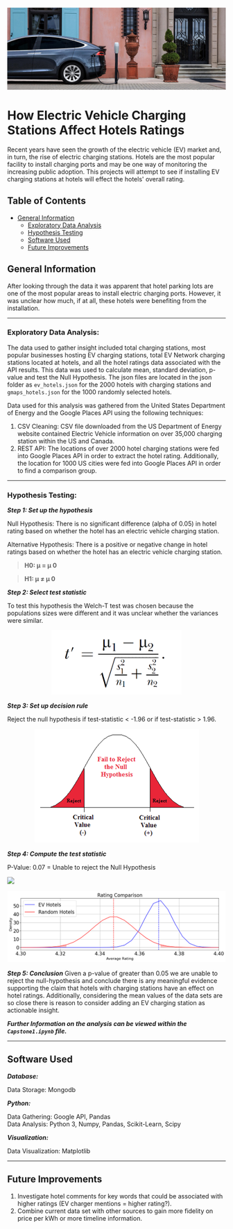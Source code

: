![](Images/ev_hotel_charging.jpg)

# How Electric Vehicle Charging Stations Affect Hotels Ratings

Recent years have seen the growth of the electric vehicle (EV) market and, in turn, the rise of electric charging stations. Hotels are the most popular facility to install charging ports and may be one way of monitoring the increasing public adoption. This projects will attempt to see if installing EV charging stations at hotels will effect the hotels' overall rating.

## Table of Contents

* [General Information](#general-information)
    * [Exploratory Data Analysis](#Exploratory-Data-Analysis)
    * [Hypothesis Testing](#hypothesis-testing)
    * [Software Used](#software-used)
    * [Future Improvements](#future-improvements)


## General Information
After looking through the data it was apparent that hotel parking lots are one of the most popular areas to install electric charging ports. However, it was unclear how much, if at all, these hotels were benefiting from the installation.
_______________________________________________
### Exploratory Data Analysis:

The data used to gather insight included total charging stations, most popular businesses hosting EV charging stations, total EV Network charging stations located at hotels, and all the hotel ratings data associated with the API results. This data was used to calculate mean, standard deviation, p-value and test the Null Hypothesis. The json files are located in the json folder as ```ev_hotels.json``` for the 2000 hotels with charging stations and ```gmaps_hotels.json``` for the 1000 randomly selected hotels.

Data used for this analysis was gathered from the United States Department of Energy and the Google Places API using the following techniques:

1)  CSV Cleaning:  CSV file downloaded from the US Department of Energy website contained Electric Vehicle information on over 35,000 charging station within the US and Canada.
2)  REST API: The locations of over 2000 hotel charging stations were fed into Google Places API in order to extract the hotel rating. Additionally, the location for 1000 US cities were fed into Google Places API in order to find a comparison group.
______________________________________________________________
### Hypothesis Testing:

***Step 1: Set up the hypothesis***

Null Hypothesis: There is no significant difference (alpha of 0.05) in hotel rating based on whether the hotel has an electric vehicle charging station.

Alternative Hypothesis: There is a positive or negative change in hotel ratings based on whether the hotel has an electric vehicle charging station.

>**H0: μ = μ 0**

>**H1: μ ≠ μ 0**

***Step 2: Select test statistic***

To test this hypothesis the Welch-T test was chosen because the populations sizes were different and it was unclear whether the variances were similar.

<p align="center" >
  <img src="Images/Welch_t-test.png" width="300">
</p>

***Step 3: Set up decision rule***

Reject the null hypothesis if test-statistic < -1.96 or if test-statistic > 1.96.
<p align="center">
  <img src="Images/Image36341_fmt.png">
</p>

***Step 4: Compute the test statistic***

P-Value: 0.07 = Unable to reject the Null Hypothesis

![](images/z-score.png)

<p align="center">
  <img src="Images/norm_dist3.png">
</p>

***Step 5: Conclusion***
Given a p-value of greater than 0.05 we are unable to reject the null-hypothesis and conclude there is any meaningful evidence supporting the claim that hotels with charging stations have an effect on hotel ratings. Additionally, considering the mean values of the data sets are so close there is reason to consider adding an EV charging station as actionable insight.

***Further Information on the analysis can be viewed within the ```Capstone1.ipynb``` file.***

_________________________________
## Software Used

***Database:***

Data Storage: Mongodb<br>

***Python:***

Data Gathering: Google API, Pandas<br>
Data Analysis: Python 3, Numpy, Pandas, Scikit-Learn, Scipy<br>

***Visualization:***

Data Visualization: Matplotlib
_______________________________________
## Future Improvements

1. Investigate hotel comments for key words that could be associated with higher ratings (EV charger mentions = higher rating?).
2. Combine current data set with other sources to gain more fidelity on price per kWh or more timeline information.



